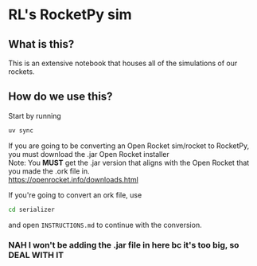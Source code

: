 # RL's RocketPy sim

## What is this?
This is an extensive notebook that houses all of the simulations of our rockets.

## How do we use this?

Start by running

```bash
uv sync
```

If you are going to be converting an Open Rocket sim/rocket to RocketPy, you must download the .jar Open Rocket installer  
Note: You **MUST** get the .jar version that aligns with the Open Rocket that you made the .ork file in.  
<https://openrocket.info/downloads.html>

If you're going to convert an ork file, use

```bash
cd serializer
```

and open `INSTRUCTIONS.md` to continue with the conversion.

### **NAH** I won't be adding the .jar file in here bc it's too big, so **DEAL WITH IT** 